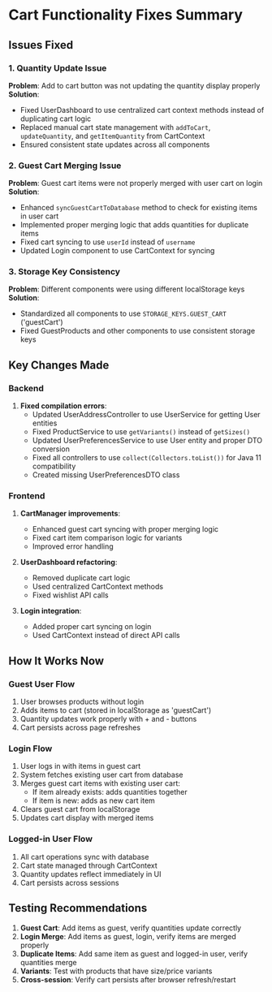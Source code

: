 # Cart Functionality Fixes Summary

## Issues Fixed

### 1. Quantity Update Issue
**Problem**: Add to cart button was not updating the quantity display properly
**Solution**: 
- Fixed UserDashboard to use centralized cart context methods instead of duplicating cart logic
- Replaced manual cart state management with `addToCart`, `updateQuantity`, and `getItemQuantity` from CartContext
- Ensured consistent state updates across all components

### 2. Guest Cart Merging Issue
**Problem**: Guest cart items were not properly merged with user cart on login
**Solution**:
- Enhanced `syncGuestCartToDatabase` method to check for existing items in user cart
- Implemented proper merging logic that adds quantities for duplicate items
- Fixed cart syncing to use `userId` instead of `username`
- Updated Login component to use CartContext for syncing

### 3. Storage Key Consistency
**Problem**: Different components were using different localStorage keys
**Solution**:
- Standardized all components to use `STORAGE_KEYS.GUEST_CART` ('guestCart')
- Fixed GuestProducts and other components to use consistent storage keys

## Key Changes Made

### Backend
1. **Fixed compilation errors**:
   - Updated UserAddressController to use UserService for getting User entities
   - Fixed ProductService to use `getVariants()` instead of `getSizes()`
   - Updated UserPreferencesService to use User entity and proper DTO conversion
   - Fixed all controllers to use `collect(Collectors.toList())` for Java 11 compatibility
   - Created missing UserPreferencesDTO class

### Frontend
1. **CartManager improvements**:
   - Enhanced guest cart syncing with proper merging logic
   - Fixed cart item comparison logic for variants
   - Improved error handling

2. **UserDashboard refactoring**:
   - Removed duplicate cart logic
   - Used centralized CartContext methods
   - Fixed wishlist API calls

3. **Login integration**:
   - Added proper cart syncing on login
   - Used CartContext instead of direct API calls

## How It Works Now

### Guest User Flow
1. User browses products without login
2. Adds items to cart (stored in localStorage as 'guestCart')
3. Quantity updates work properly with + and - buttons
4. Cart persists across page refreshes

### Login Flow
1. User logs in with items in guest cart
2. System fetches existing user cart from database
3. Merges guest cart items with existing user cart:
   - If item already exists: adds quantities together
   - If item is new: adds as new cart item
4. Clears guest cart from localStorage
5. Updates cart display with merged items

### Logged-in User Flow
1. All cart operations sync with database
2. Cart state managed through CartContext
3. Quantity updates reflect immediately in UI
4. Cart persists across sessions

## Testing Recommendations

1. **Guest Cart**: Add items as guest, verify quantities update correctly
2. **Login Merge**: Add items as guest, login, verify items are merged properly
3. **Duplicate Items**: Add same item as guest and logged-in user, verify quantities merge
4. **Variants**: Test with products that have size/price variants
5. **Cross-session**: Verify cart persists after browser refresh/restart